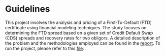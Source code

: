 # Guidelines
This project involves the analysis and pricing of a First-To-Default (FTD) certificate using financial modeling techniques. The study focuses on determining the FTD spread based on a given set of Credit Default Swap (CDS) spreads and recovery rates for two obligors. A detailed description of the problem and the methodologies employed can be found in the [report](https://github.com/alehowe/First-To-Default-Pricing/blob/main/First_to_Default_Pricing_HoweAlessandroJohn.pdf).
To run the project, please refer to this [file](https://github.com/alehowe/First-To-Default-Pricing/blob/main/runFirstToDefaultPricing.m).


